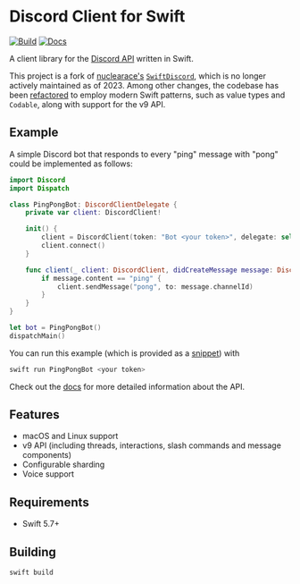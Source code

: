 # Discord Client for Swift

[![Build](https://github.com/fwcd/swift-discord/actions/workflows/build.yml/badge.svg)](https://github.com/fwcd/swift-discord/actions/workflows/build.yml)
[![Docs](https://github.com/fwcd/swift-discord/actions/workflows/docs.yml/badge.svg)](https://fwcd.github.io/swift-discord/documentation/discord)

A client library for the [Discord API](https://discord.com/developers/docs) written in Swift.

This project is a fork of [nuclearace's](https://github.com/nuclearace) [`SwiftDiscord`](https://github.com/nuclearace/SwiftDiscord), which is no longer actively maintained as of 2023. Among other changes, the codebase has been [refactored](https://github.com/fwcd/swift-discord/pull/4) to employ modern Swift patterns, such as value types and `Codable`, along with support for the v9 API.

## Example

A simple Discord bot that responds to every "ping" message with "pong" could be implemented as follows:

```swift
import Discord
import Dispatch

class PingPongBot: DiscordClientDelegate {
    private var client: DiscordClient!

    init() {
        client = DiscordClient(token: "Bot <your token>", delegate: self)
        client.connect()
    }

    func client(_ client: DiscordClient, didCreateMessage message: DiscordMessage) {
        if message.content == "ping" {
            client.sendMessage("pong", to: message.channelId)
        }
    }
}

let bot = PingPongBot()
dispatchMain()
```

You can run this example (which is provided as a [snippet](Snippets/PingPongBot.swift)) with

```sh
swift run PingPongBot <your token>
```

Check out the [docs](https://fwcd.github.io/swift-discord/documentation/discord) for more detailed information about the API.

## Features

- macOS and Linux support
- v9 API (including threads, interactions, slash commands and message components)
- Configurable sharding
- Voice support

## Requirements

- Swift 5.7+

## Building

`swift build`
